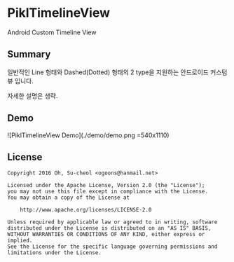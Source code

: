# PiklTimelineView

Android Custom Timeline View

## Summary

일반적인 Line 형태와 Dashed(Dotted) 형태의 2 type을 지원하는 안드로이드 커스텀 뷰 입니다.

자세한 설명은 생략.

## Demo

![PiklTimelineView Demo](./demo/demo.png =540x1110)

## License

```
Copyright 2016 Oh, Su-cheol <ogoons@hanmail.net>

Licensed under the Apache License, Version 2.0 (the "License");
you may not use this file except in compliance with the License.
You may obtain a copy of the License at

    http://www.apache.org/licenses/LICENSE-2.0

Unless required by applicable law or agreed to in writing, software
distributed under the License is distributed on an "AS IS" BASIS,
WITHOUT WARRANTIES OR CONDITIONS OF ANY KIND, either express or implied.
See the License for the specific language governing permissions and
limitations under the License.
```
